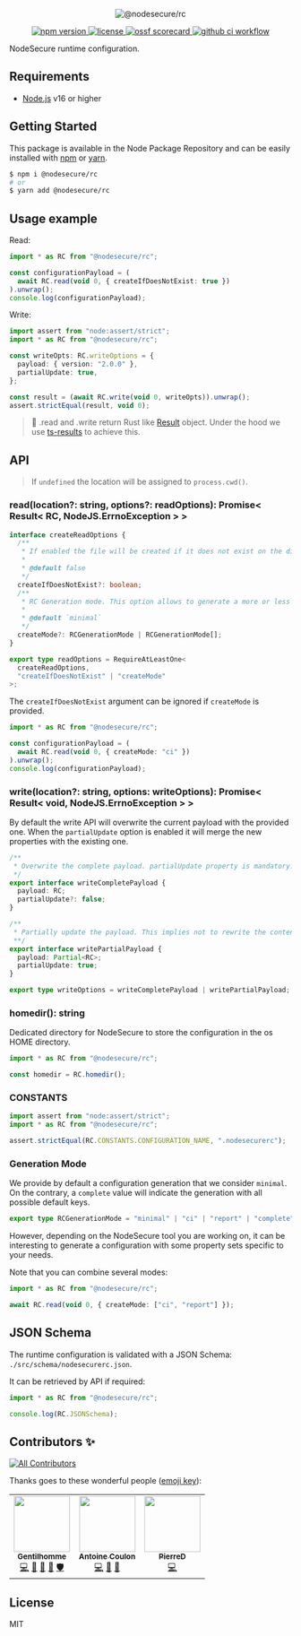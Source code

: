 <p align="center">
  <img src="https://user-images.githubusercontent.com/4438263/216045720-779bf16d-1d35-409f-a0e6-4019bda8edde.jpg" alt="@nodesecure/rc">
</p>

<p align="center">
    <a href="https://github.com/NodeSecure/rc">
      <img src="https://img.shields.io/badge/dynamic/json.svg?style=for-the-badge&url=https://raw.githubusercontent.com/NodeSecure/rc/master/package.json&query=$.version&label=Version" alt="npm version">
    </a>
    <a href="https://github.com/NodeSecure/rc/blob/master/LICENSE">
      <img src="https://img.shields.io/github/license/Naereen/StrapDown.js.svg?style=for-the-badge" alt="license">
    </a>
    <a href="https://api.securityscorecards.dev/projects/github.com/NodeSecure/rc">
      <img src="https://api.securityscorecards.dev/projects/github.com/NodeSecure/rc/badge?style=for-the-badge" alt="ossf scorecard">
    </a>
    <a href="https://github.com/NodeSecure/rc/actions?query=workflow%3A%22Node.js+CI%22">
      <img src="https://img.shields.io/github/actions/workflow/status/NodeSecure/rc/main.yml?style=for-the-badge" alt="github ci workflow">
    </a>
</p>

NodeSecure runtime configuration.

## Requirements

- [Node.js](https://nodejs.org/en/) v16 or higher

## Getting Started

This package is available in the Node Package Repository and can be easily installed with [npm](https://docs.npmjs.com/getting-started/what-is-npm) or [yarn](https://yarnpkg.com).

```bash
$ npm i @nodesecure/rc
# or
$ yarn add @nodesecure/rc
```

## Usage example

Read:

```ts
import * as RC from "@nodesecure/rc";

const configurationPayload = (
  await RC.read(void 0, { createIfDoesNotExist: true })
).unwrap();
console.log(configurationPayload);
```

Write:

```ts
import assert from "node:assert/strict";
import * as RC from "@nodesecure/rc";

const writeOpts: RC.writeOptions = {
  payload: { version: "2.0.0" },
  partialUpdate: true,
};

const result = (await RC.write(void 0, writeOpts)).unwrap();
assert.strictEqual(result, void 0);
```

> 👀 .read and .write return Rust like [Result](https://doc.rust-lang.org/std/result/) object. Under the hood we use [ts-results](https://github.com/vultix/ts-results) to achieve this.

## API

> If `undefined` the location will be assigned to `process.cwd()`.

### read(location?: string, options?: readOptions): Promise< Result< RC, NodeJS.ErrnoException > >

```ts
interface createReadOptions {
  /**
   * If enabled the file will be created if it does not exist on the disk.
   *
   * @default false
   */
  createIfDoesNotExist?: boolean;
  /**
   * RC Generation mode. This option allows to generate a more or less complete configuration for some NodeSecure tools.
   *
   * @default `minimal`
   */
  createMode?: RCGenerationMode | RCGenerationMode[];
}

export type readOptions = RequireAtLeastOne<
  createReadOptions,
  "createIfDoesNotExist" | "createMode"
>;
```

The `createIfDoesNotExist` argument can be ignored if `createMode` is provided.

```ts
import * as RC from "@nodesecure/rc";

const configurationPayload = (
  await RC.read(void 0, { createMode: "ci" })
).unwrap();
console.log(configurationPayload);
```

### write(location?: string, options: writeOptions): Promise< Result< void, NodeJS.ErrnoException > >

By default the write API will overwrite the current payload with the provided one. When the `partialUpdate` option is enabled it will merge the new properties with the existing one.

```ts
/**
 * Overwrite the complete payload. partialUpdate property is mandatory.
 */
export interface writeCompletePayload {
  payload: RC;
  partialUpdate?: false;
}

/**
 * Partially update the payload. This implies not to rewrite the content of the file when enabled.
 **/
export interface writePartialPayload {
  payload: Partial<RC>;
  partialUpdate: true;
}

export type writeOptions = writeCompletePayload | writePartialPayload;
```

### homedir(): string

Dedicated directory for NodeSecure to store the configuration in the os HOME directory.

```ts
import * as RC from "@nodesecure/rc";

const homedir = RC.homedir();
```

### CONSTANTS

```ts
import assert from "node:assert/strict";
import * as RC from "@nodesecure/rc";

assert.strictEqual(RC.CONSTANTS.CONFIGURATION_NAME, ".nodesecurerc");
```

### Generation Mode

We provide by default a configuration generation that we consider `minimal`. On the contrary, a `complete` value will indicate the generation with all possible default keys.

```ts
export type RCGenerationMode = "minimal" | "ci" | "report" | "complete";
```

However, depending on the NodeSecure tool you are working on, it can be interesting to generate a configuration with some property sets specific to your needs.

Note that you can combine several modes:

```ts
import * as RC from "@nodesecure/rc";

await RC.read(void 0, { createMode: ["ci", "report"] });
```

## JSON Schema

The runtime configuration is validated with a JSON Schema: `./src/schema/nodesecurerc.json`.

It can be retrieved by API if required:

```ts
import * as RC from "@nodesecure/rc";

console.log(RC.JSONSchema);
```

## Contributors ✨

<!-- ALL-CONTRIBUTORS-BADGE:START - Do not remove or modify this section -->

[![All Contributors](https://img.shields.io/badge/all_contributors-3-orange.svg?style=flat-square)](#contributors-)

<!-- ALL-CONTRIBUTORS-BADGE:END -->

Thanks goes to these wonderful people ([emoji key](https://allcontributors.org/docs/en/emoji-key)):

<!-- ALL-CONTRIBUTORS-LIST:START - Do not remove or modify this section -->
<!-- prettier-ignore-start -->
<!-- markdownlint-disable -->
<table>
  <tr>
    <td align="center"><a href="https://www.linkedin.com/in/thomas-gentilhomme/"><img src="https://avatars.githubusercontent.com/u/4438263?v=4?s=100" width="100px;" alt=""/><br /><sub><b>Gentilhomme</b></sub></a><br /><a href="https://github.com/NodeSecure/rc/commits?author=fraxken" title="Code">💻</a> <a href="https://github.com/NodeSecure/rc/issues?q=author%3Afraxken" title="Bug reports">🐛</a> <a href="https://github.com/NodeSecure/rc/pulls?q=is%3Apr+reviewed-by%3Afraxken" title="Reviewed Pull Requests">👀</a> <a href="https://github.com/NodeSecure/rc/commits?author=fraxken" title="Documentation">📖</a> <a href="#security-fraxken" title="Security">🛡️</a></td>
    <td align="center"><a href="https://dev.to/antoinecoulon"><img src="https://avatars.githubusercontent.com/u/43391199?v=4?s=100" width="100px;" alt=""/><br /><sub><b>Antoine Coulon</b></sub></a><br /><a href="https://github.com/NodeSecure/rc/commits?author=antoine-coulon" title="Code">💻</a> <a href="https://github.com/NodeSecure/rc/issues?q=author%3Aantoine-coulon" title="Bug reports">🐛</a> <a href="https://github.com/NodeSecure/rc/pulls?q=is%3Apr+reviewed-by%3Aantoine-coulon" title="Reviewed Pull Requests">👀</a></td>
    <td align="center"><a href="https://github.com/PierreDemailly"><img src="https://avatars.githubusercontent.com/u/39910767?v=4?s=100" width="100px;" alt=""/><br /><sub><b>PierreD</b></sub></a><br /><a href="https://github.com/NodeSecure/rc/commits?author=PierreDemailly" title="Code">💻</a></td>
  </tr>
</table>

<!-- markdownlint-restore -->
<!-- prettier-ignore-end -->

<!-- ALL-CONTRIBUTORS-LIST:END -->

## License

MIT
